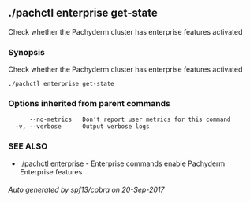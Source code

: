 ## ./pachctl enterprise get-state

Check whether the Pachyderm cluster has enterprise features activated

### Synopsis


Check whether the Pachyderm cluster has enterprise features activated

```
./pachctl enterprise get-state
```

### Options inherited from parent commands

```
      --no-metrics   Don't report user metrics for this command
  -v, --verbose      Output verbose logs
```

### SEE ALSO
* [./pachctl enterprise](./pachctl_enterprise.md)	 - Enterprise commands enable Pachyderm Enterprise features

###### Auto generated by spf13/cobra on 20-Sep-2017
